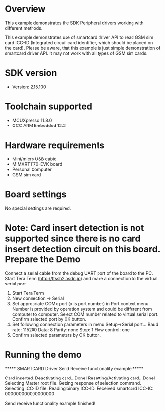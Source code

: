 Overview
========
This example demonstrates the SDK Peripheral drivers working with different methods.

This example demonstrates use of smartcard driver API to read GSM sim card ICC-ID (Integrated circuit card identifier,
which should be placed on the card). 
Please be aware, that this example is just simple demonstration of smartcard driver API. It may not work with all types
of GSM sim cards.


SDK version
===========
- Version: 2.15.100

Toolchain supported
===================
- MCUXpresso  11.8.0
- GCC ARM Embedded  12.2

Hardware requirements
=====================
- Mini/micro USB cable
- MIMXRT1170-EVK board
- Personal Computer
- GSM sim card

Board settings
==============
No special settings are required.

Note:
Card insert detection is not supported since there is no card insert detection circuit on this board.
Prepare the Demo
================
Connect a serial cable from the debug UART port of the board to the PC. Start Tera Term
(http://ttssh2.osdn.jp) and make a connection to the virtual serial port.

1. Start Tera Term
2. New connection -> Serial
3. Set appropriate COMx port (x is port number) in Port context menu. Number is provided by operation
   system and could be different from computer to computer. Select COM number related to virtual
   serial port. Confirm selected port by OK button.
4. Set following connection parameters in menu Setup->Serial port...
        Baud rate:    115200
        Data:         8
        Parity:       none
        Stop:         1
        Flow control: one
5.  Confirm selected parameters by OK button.

Running the demo
================

***** SMARTCARD Driver Send Receive functionality example *****

Card inserted.
Deactivating card...Done!
Resetting/Activating card...Done!
Selecting Master root file.
Getting response of selection command.
Selecting ICC-ID file.
Reading binary ICC-ID.
Received smartcard ICC-IC: 000000000000000000

Send receive functionality example finished!
~~~~~~~~~~~~~~~~~~~~~
